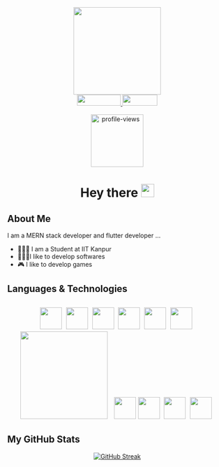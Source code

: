 <div align="center" >
<img src="https://media.giphy.com/media/SWoSkN6DxTszqIKEqv/giphy.gif" width="200px" >
</div>
<div align="center">
<a href="https://www.linkedin.com/in/ykdromar/" alt="linkedin" target="_blank">
<img src="https://img.shields.io/badge/LinkedIn-blue?logo=linkedin&logoColor=white" width="100px" height="25">
</a>
<a href="https://ykdromar.github.io/" alt="website" target="_blank">
<img src="https://img.shields.io/badge/Portfolio-orange" width="80px" height="25">
</a>
</div>
<br>
<div align="center">
<img src="https://komarev.com/ghpvc/?username=ykdromar&style=flat-square&color=green" alt="profile-views" width="120"/>
</div>
<h1 align="center">Hey there <img src="https://media.giphy.com/media/hvRJCLFzcasrR4ia7z/giphy.gif" width="30px"></h1>

<h2>About Me</h2>
<p>I am a MERN stack developer and flutter developer ...</p>
<ul>
<li>👨🏻‍🎓 I am a Student at IIT Kanpur</li>
<li>👨🏻‍💻I like to develop softwares</li>
<li>🎮 I like to develop games</li>
</ul>
<h2>Languages & Technologies <h2>
<div align="center">
<img src="https://cdn-icons-png.flaticon.com/512/5968/5968282.png" width="50">&nbsp;
<img src="https://cdn-icons-png.flaticon.com/512/5968/5968350.png" width="50">&nbsp;
<img src="https://upload.wikimedia.org/wikipedia/commons/thumb/1/18/C_Programming_Language.svg/695px-C_Programming_Language.svg.png" width="50">&nbsp;
<img src="https://cdn-icons-png.flaticon.com/512/5968/5968267.png" width="50">&nbsp;
<img src="https://cdn-icons-png.flaticon.com/512/5968/5968242.png" width="50">&nbsp;
<img src="https://d1yjjnpx0p53s8.cloudfront.net/styles/logo-thumbnail/s3/082014/js1_0.png?itok=9fCD5b30" width="50">&nbsp;
<img src="https://upload.wikimedia.org/wikipedia/commons/9/94/MERN-logo.png?20200328184328" width="200"> &nbsp;
<img src="https://storage.googleapis.com/cms-storage-bucket/a9d6ce81aee44ae017ee.png" width="50">
<img src="https://cdn-icons-png.flaticon.com/512/5969/5969294.png" width="50">&nbsp;
<img src="https://cdn-icons-png.flaticon.com/512/6132/6132221.png" width="50">&nbsp;
<img src="https://cdn-icons-png.flaticon.com/512/5968/5968332.png" width="50">&nbsp;

</div>
<h2>My GitHub Stats</h2>
<div align="center">

[![GitHub Streak](http://github-readme-streak-stats.herokuapp.com?user=ykdromar&border_radius=7.2&date_format=j%20M%5B%20Y%5D&fire=FF6826&stroke=FFB912&ring=FFAB16)](https://git.io/streak-stats)

</div>
